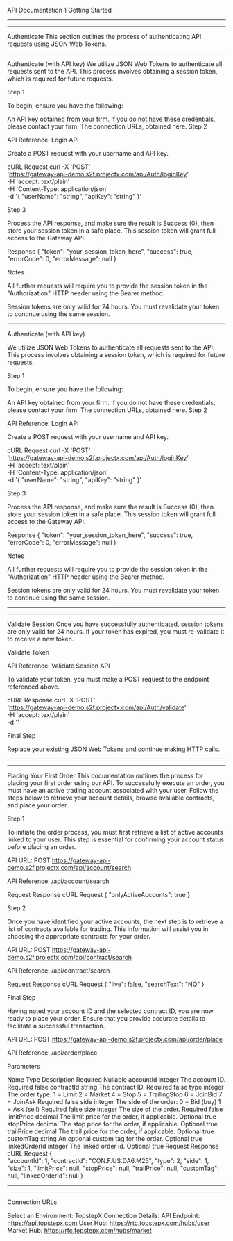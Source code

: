 API Documentation 1 Getting Started 
____________________________________________________________________________________________________________________________________________________________
____________________________________________________________________________________________________________________________________________________________
Authenticate
This section outlines the process of authenticating API requests using JSON Web Tokens.
____________________________________________________________________________________________________________________________________________________________
Authenticate (with API key)
We utilize JSON Web Tokens to authenticate all requests sent to the API. This process involves obtaining a session token, which is required for future requests.

Step 1

To begin, ensure you have the following:

An API key obtained from your firm. If you do not have these credentials, please contact your firm.
The connection URLs, obtained here.
Step 2

API Reference: Login API

Create a POST request with your username and API key.

cURL Request
curl -X 'POST' \
  'https://gateway-api-demo.s2f.projectx.com/api/Auth/loginKey' \
  -H 'accept: text/plain' \
  -H 'Content-Type: application/json' \
  -d '{
  "userName": "string",
  "apiKey": "string"
}'

Step 3

Process the API response, and make sure the result is Success (0), then store your session token in a safe place. This session token will grant full access to the Gateway API.

Response
{
    "token": "your_session_token_here",
    "success": true,
    "errorCode": 0,
    "errorMessage": null
}

Notes

All further requests will require you to provide the session token in the "Authorization" HTTP header using the Bearer method.

Session tokens are only valid for 24 hours. You must revalidate your token to continue using the same session.
____________________________________________________________________________________________________________________________________________________________
Authenticate (with API key)

We utilize JSON Web Tokens to authenticate all requests sent to the API. This process involves obtaining a session token, which is required for future requests.

Step 1

To begin, ensure you have the following:

An API key obtained from your firm. If you do not have these credentials, please contact your firm.
The connection URLs, obtained here.
Step 2

API Reference: Login API

Create a POST request with your username and API key.

cURL Request
curl -X 'POST' \
  'https://gateway-api-demo.s2f.projectx.com/api/Auth/loginKey' \
  -H 'accept: text/plain' \
  -H 'Content-Type: application/json' \
  -d '{
  "userName": "string",
  "apiKey": "string"
}'

Step 3

Process the API response, and make sure the result is Success (0), then store your session token in a safe place. This session token will grant full access to the Gateway API.

Response
{
    "token": "your_session_token_here",
    "success": true,
    "errorCode": 0,
    "errorMessage": null
}

Notes

All further requests will require you to provide the session token in the "Authorization" HTTP header using the Bearer method.

Session tokens are only valid for 24 hours. You must revalidate your token to continue using the same session.
____________________________________________________________________________________________________________________________________________________________
____________________________________________________________________________________________________________________________________________________________
Validate Session
Once you have successfully authenticated, session tokens are only valid for 24 hours.
If your token has expired, you must re-validate it to receive a new token.

Validate Token

API Reference: Validate Session API

To validate your token, you must make a POST request to the endpoint referenced above.

cURL
Response
curl -X 'POST' \
  'https://gateway-api-demo.s2f.projectx.com/api/Auth/validate' \
  -H 'accept: text/plain' \
  -d ''

Final Step

Replace your existing JSON Web Tokens and continue making HTTP calls.
____________________________________________________________________________________________________________________________________________________________
____________________________________________________________________________________________________________________________________________________________
Placing Your First Order
This documentation outlines the process for placing your first order using our API. To successfully execute an order, you must have an active trading account associated with your user. Follow the steps below to retrieve your account details, browse available contracts, and place your order.

Step 1

To initiate the order process, you must first retrieve a list of active accounts linked to your user. This step is essential for confirming your account status before placing an order.

API URL: POST https://gateway-api-demo.s2f.projectx.com/api/account/search

API Reference: /api/account/search

Request
Response
cURL Request
{
  "onlyActiveAccounts": true
}       

Step 2

Once you have identified your active accounts, the next step is to retrieve a list of contracts available for trading. This information will assist you in choosing the appropriate contracts for your order.

API URL: POST https://gateway-api-demo.s2f.projectx.com/api/contract/search

API Reference: /api/contract/search

Request
Response
cURL Request
{
  "live": false,
  "searchText": "NQ"
}                    

Final Step

Having noted your account ID and the selected contract ID, you are now ready to place your order. Ensure that you provide accurate details to facilitate a successful transaction.

API URL: POST https://gateway-api-demo.s2f.projectx.com/api/order/place

API Reference: /api/order/place

Parameters

Name	Type	Description	Required	Nullable
accountId	integer	The account ID.	Required	false
contractId	string	The contract ID.	Required	false
type	integer	The order type:
1 = Limit
2 = Market
4 = Stop
5 = TrailingStop
6 = JoinBid
7 = JoinAsk	Required	false
side	integer	The side of the order:
0 = Bid (buy)
1 = Ask (sell)	Required	false
size	integer	The size of the order.	Required	false
limitPrice	decimal	The limit price for the order, if applicable.	Optional	true
stopPrice	decimal	The stop price for the order, if applicable.	Optional	true
trailPrice	decimal	The trail price for the order, if applicable.	Optional	true
customTag	string	An optional custom tag for the order.	Optional	true
linkedOrderId	integer	The linked order id.	Optional	true
Request
Response
cURL Request
{     
  "accountId": 1,
  "contractId": "CON.F.US.DA6.M25",
  "type": 2,
  "side": 1,
  "size": 1,
  "limitPrice": null,
  "stopPrice": null,
  "trailPrice": null,
  "customTag": null,
  "linkedOrderId": null
}                     
____________________________________________________________________________________________________________________________________________________________
____________________________________________________________________________________________________________________________________________________________
Connection URLs

Select an Environment: TopstepX
Connection Details:
API Endpoint: https://api.topstepx.com
User Hub: https://rtc.topstepx.com/hubs/user
Market Hub: https://rtc.topstepx.com/hubs/market
